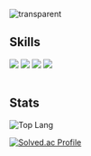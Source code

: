 ![transparent](https://capsule-render.vercel.app/api?type=transparent&fontColor=703ee5&text=Welcome%20to%20Jo%20belief's%20GitHub%20&height=150&fontSize=60)
<br>

    
## Skills 
<div style="display:flex; flex-direction:column; align-items:flex-start;">
    <div>
        <img src="https://img.shields.io/badge/Java-007396?style=for-the-badge&logo=Java&logoColor=white"> 
        <img src="https://img.shields.io/badge/Spring Boot-6DB33F?style=for-the-badge&logo=spring boot&logoColor=white"> 
      <img src="https://img.shields.io/badge/Spring-6DB33F?style=for-the-badge&logo=spring boot&logoColor=white"> 
      <img src="https://img.shields.io/badge/PostgreSQL-4169E1?style=for-the-badge&logo=PostgreSQL&logoColor=white"/>
    </div>
</div>
<br>

## Stats
![Top Lang](https://github-readme-stats.vercel.app/api/top-langs/?username=jmd5314&layout=compact&theme=graywhite&hide=css)

[![Solved.ac Profile](http://mazassumnida.wtf/api/v2/generate_badge?boj=j_belief)](https://solved.ac/j_belief/)

<br>
